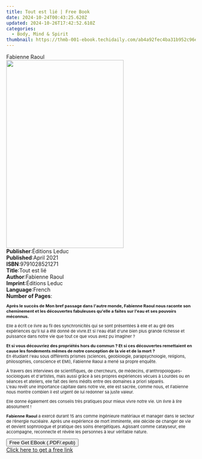 ```yaml
---
title: Tout est lié | Free Book
date: 2024-10-24T00:43:25.620Z
updated: 2024-10-26T17:42:52.610Z
categories:
  - Body, Mind & Spirit
thumbnail: https://thmb-001-ebook.techidaily.com/ab4a92fec4ba31b952c96e0eaf34de3b5922167fec476a2891eaa052e214d8dd.jpg
---
```

<main id="book-container">
  <div class="flex flex-col">
    <div class="book-brief flex-1 py-6 px-4 sm:p-6 md:py-10 md:px-8">
      <!-- brief-->
      <div class="book-brief-main">Fabienne Raoul</div>
    </div>
    <div
      class="book-meta-info flex-1 grid gap-4 col-start-1 col-end-3 row-start-1 sm:mb-6 sm:grid-cols-4 lg:gap-6 lg:col-start-2 lg:row-end-6 lg:row-span-6 lg:mb-0"
    >
      <div
        class="book-meta-info-left place-content-center mt-4 p-4 text-sm leading-6 col-start-2 col-span-2 dark:text-slate-400"
      >
        <img
          class="w-full h-500 object-cover rounded-lg sm:h-255 sm:col-span-2 lg:col-span-full"
          src="https://img-001-ebook.techidaily.com/69521264736104c8687c8caef45e1b237f6b38ec08ac7855c65d22f523910a90.jpg"
          alt=""
          width="312"
          height="500"
        />
      </div>
      <div
        class="book-meta-info-right mt-2 col-start-1 row-start-2 col-span-3 self-center"
      >
        <!-- meta data  -->
        <div class="flex flex-col px-4 md:px-8">
          <div class="flex-1">
            <strong>Publisher</strong>:<span class="px-2">Éditions Leduc</span>
          </div>
          <div class="flex-1">
            <strong>Published</strong>:<span class="px-2">April 2021</span>
          </div>
          <div class="flex-1">
            <strong>ISBN</strong>:<span class="px-2">9791028521271</span>
          </div>
          <div class="flex-1">
            <strong>Title</strong>:<span class="px-2">Tout est lié</span>
          </div>
          <div class="flex-1">
            <strong>Author</strong>:<span class="px-2">Fabienne Raoul</span>
          </div>
          <div class="flex-1">
            <strong>Imprint</strong>:<span class="px-2">Éditions Leduc</span>
          </div>
          <div class="flex-1">
            <strong>Language</strong>:<span class="px-2">French</span>
          </div>
          <div class="flex-1">
            <strong>Number of Pages</strong>:<span class="px-2"></span>
          </div>
        </div>
      </div>
    </div>
    <div class="book-description flex-1 py-6 px-4 sm:p-6 md:py-10 md:px-8">
      <div class="book-description-main">
        <div accordion-content="" id="description">
          <p style="font-size: 11px">
            <strong
              >Après le succès de&nbsp;Mon bref passage dans l'autre monde,
              Fabienne Raoul nous raconte son cheminement et les découvertes
              fabuleuses qu'elle a faites sur l'eau et ses pouvoirs
              méconnus.</strong
            >
          </p>
          <p style="font-size: 11px">
            Elle a écrit ce livre au fil des synchronicités qui se sont
            présentées à elle et au gré des expériences qu'il lui a été donné de
            vivre.Et si l'eau était d'une bien plus grande richesse et puissance
            dans notre vie que tout ce que vous avez pu imaginer ?
          </p>
          <p style="font-size: 11px">
            <strong
              >Et si vous découvriez des propriétés hors du commun ? Et si ces
              découvertes remettaient en cause les fondements mêmes de notre
              conception de la vie et de la mort ?</strong
            ><br />En étudiant l'eau sous différents prismes (sciences,
            geobiologie, parapsychologie, religions, philosophies, conscience et
            EMI), Fabienne Raoul a mené sa propre enquête.
          </p>
          <p style="font-size: 11px">
            À travers des interviews de scientifiques, de chercheurs, de
            médecins, d'anthropologues-sociologues et d'artistes, mais aussi
            grâce à ses propres expériences vécues à Lourdes ou en séances et
            ateliers, elle fait des liens inédits entre des domaines a priori
            séparés.<br />L'eau revêt une importance capitale dans notre vie,
            elle est sacrée, comme nous, et Fabienne nous montre combien il est
            urgent de lui redonner sa juste valeur.
          </p>
          <p style="font-size: 11px">
            Elle donne également des conseils très pratiques pour mieux vivre
            notre vie. Un livre à lire absolument !
          </p>
          <p style="font-size: 11px">
            <strong>Fabienne Raoul</strong>&nbsp;a exercé durant 15 ans comme
            ingénieure matériaux et manager dans le secteur de l’énergie
            nucléaire. Après une expérience de mort imminente, elle décide de
            changer de vie et devient sophrologue et pratique des soins
            énergétiques. Agissant comme catalyseur, elle accompagne, reconnecte
            et révèle les personnes à leur véritable nature.
          </p>
        </div>
        <div class="accordion-fader"></div>
      </div>
    </div>
    <div class="book-excerpts flex-1 py-6 px-4 sm:p-6 md:py-10 md:px-8"></div>
    <div
      class="book-about-author flex-1 py-6 px-4 sm:p-6 md:py-10 md:px-8"
    ></div>
    <div class="book-free-get flex-1 py-6 px-4 sm:p-6 md:py-10 md:px-8">
      <button
        id="btn-free-get"
        class="bg-blue-500 hover:bg-blue-700 text-white font-bold py-2 px-4 rounded"
      >
        Free Get EBook (.PDF/.epub)
      </button>
      <div id="countdown-display" class="px-2 text-lg mt-2"></div>
      <a
        id="free-link"
        class="hidden bg-blue-500 hover:bg-blue-700 text-white font-bold py-2 px-4 rounded"
        href="https://www.ebooks.com/en-us/book/210755459/tout-est-li/fabienne-raoul/"
        target="_blank"
        >Click here to get a free link</a
      >
    </div>
    <script>
      let countdownTime = 0;
      let countdownInterval = null;
      document
        .getElementById('btn-free-get')
        .addEventListener('click', startCountdown);
      function startCountdown() {
        countdownTime = new Date().getTime() + 60000 * 3;
        countdownInterval = setInterval(updateCountdown, 1000);
        document.getElementById('btn-free-get').disabled = true;
        document
          .getElementById('btn-free-get')
          .classList.add('bg-gray-500', 'cursor-not-allowed');
      }
      function updateCountdown() {
        let currentTime = new Date().getTime();
        let timeLeft = countdownTime - currentTime;
        let secondsLeft = Math.floor(timeLeft / 1000);
        document.getElementById('countdown-display').innerHTML =
          `Remaining time: ${secondsLeft} seconds.`;
        if (secondsLeft <= 0) {
          clearInterval(countdownInterval);
          document.getElementById('btn-free-get').classList.add('hidden');
          document.getElementById('free-link').classList.remove('hidden');
          document.getElementById('countdown-display').innerHTML = '';
        }
      }
    </script>
  </div>
</main>

<ins class="adsbygoogle"
      style="display:block"
      data-ad-client="ca-pub-7571918770474297"
      data-ad-slot="8358498916"
      data-ad-format="auto"
      data-full-width-responsive="true"></ins>
    